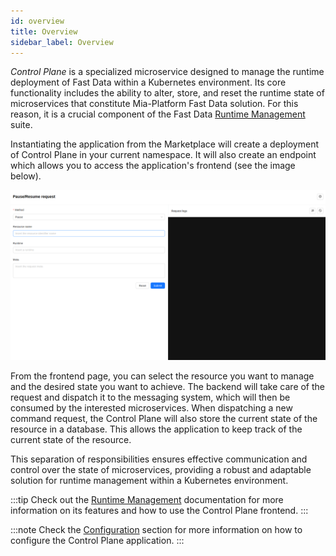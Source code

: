 ```yaml
---
id: overview
title: Overview
sidebar_label: Overview
---
```


<!--
WARNING: this file was automatically generated by Mia-Platform Doc Aggregator.
DO NOT MODIFY IT BY HAND.
Instead, modify the source file and run the aggregator to regenerate this file.
-->

_Control Plane_ is a specialized microservice designed to manage the runtime deployment of Fast Data within a Kubernetes environment.
Its core functionality includes the ability to alter, store, and reset the runtime state of microservices that constitute Mia-Platform Fast Data solution.
For this reason, it is a crucial component of the Fast Data [Runtime Management](/fast_data/runtime_management.mdx) suite.

Instantiating the application from the Marketplace will create a deployment of Control Plane in your current namespace.
It will also create an endpoint which allows you to access the application's frontend (see the image below).

![Control Plane Frontend](img/runtime_management_initial_screen.png)

From the frontend page, you can select the resource you want to manage and the desired state you want to achieve.
The backend will take care of the request and dispatch it to the messaging system, which will then be consumed by the interested microservices.
When dispatching a new command request, the Control Plane will also store the current state of the resource in a database.
This allows the application to keep track of the current state of the resource. 

This separation of responsibilities ensures effective communication and control over the state of microservices,
providing a robust and adaptable solution for runtime management within a Kubernetes environment.

:::tip
Check out the [Runtime Management](/fast_data/runtime_management.mdx) documentation for more information on its features and how to use the Control Plane frontend.
:::

:::note
Check the [Configuration](./20_configuration.mdx) section for more information on how to configure the Control Plane application.
:::
